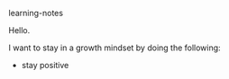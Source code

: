 learning-notes

Hello.

I want to stay in a growth mindset by doing the following:

- stay positive



